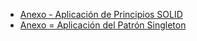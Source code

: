 - [Anexo - Aplicación de Principios SOLID](https://drive.google.com/file/d/10p5ODsOgpKsWSZlrn3EIgJcp3FDRUwBh/view)
- [Anexo = Aplicación del Patrón Singleton](https://github.com/ramiromarcosmorales/Fitness-Pro/blob/main/PatronDeDisenio.md)
